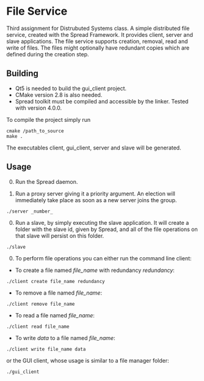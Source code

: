 File Service
============
Third assignment for Distrubuted Systems class. A simple distributed file service, created with the Spread Framework.
It provides client, server and slave applications. The file service supports creation, removal, read and write of files. 
The files might optionally have redundant copies which are defined during the creation step. 

Building
-----
* Qt5 is needed to build the gui_client project. 
* CMake version 2.8 is also needed.
* Spread toolkit must be compiled and accessible by the linker. Tested with version 4.0.0.

To compile the project simply run
```
cmake /path_to_source
make .
```
The executables client, gui_client, server and slave will be generated.

Usage
-----
0. Run the Spread daemon.

0. Run a proxy server giving it a priority argument. An election will immediately take place as soon as a new server joins the group.
  ```
  ./server _number_
  ```
0. Run a slave, by simply executing the slave application. It will create a folder with the slave id, given by Spread, and all of the file operations on that slave will persist on this folder.
  
  ```
  ./slave
  ```
0. To perform file operations you can either run the command line client:
  * To create a file named _file_name_ with redundancy _redundancy_:
  ```
  ./client create file_name redundancy
  ```
  * To remove a file named _file_name_:
  ```
  ./client remove file_name
  ```
  * To read a file named _file_name_:
  ```
  ./client read file_name
  ```
  * To write _data_ to a file named _file_name_:
  ```
  ./client write file_name data
  ```
or the GUI client, whose usage is similar to a file manager folder:
  ```
  ./gui_client
  ```
